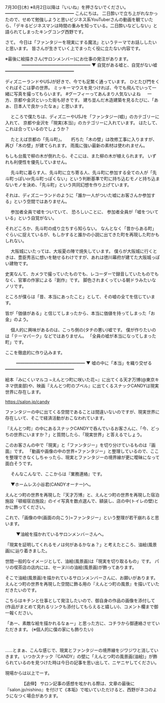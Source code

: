 7月30日(木) ※8月2日以降は『いいね』を押さないでください。
━━━━━━━━━━━━━━━━
こんにちは。
二日酔いで立ち上がれなかったので、せめて勉強しようと思いビジネス系YouTuberさんの動画を観ていたら、「デキるビジネスマンは時間の重みを知っている。二日酔いなどしない」と語られてしまったキングコング西野です。

さて。
今日は「ファンタジーを現実にする魔法」というテーマでお話ししたいと思います。
皆さんが生きていく上でまったく役に立たない内容です。

※最後に絵描きさん(サロンメンバー)にお仕事の発注があります。
　
　
　
━━━━━━━━━━━━━━━━
▼ 自覚がある嘘と、自覚がない嘘
━━━━━━━━━━━━━━━━

ディズニーランドやUSJが好きで、今でも足繁く通っています。
ひとたび門をくぐればそこは夢の世界。
ミッキーマウスを見つければ、今でも飛んでいって一緒に写真を撮ってもらいます。
#グーフィーってあんまり人気ないよね
　
一方、京都や金沢といった街も好きです。
建ち並んだ木造建築を見るたびに、「あぁ、日本人で良かったなぁ」と思います。

　
ところで僕たちは、ディズニーやUSJを「ファンタジー(嘘)」のカテゴリーに入れて、
京都や金沢を「現実(本当)」のカテゴリーに入れています。
はたして、これは合っているのでしょうか？

　
たとえば京都の「先斗町」。
　
朽ちた「木の壁」は改修工事に入りますが、再び「木の壁」が建てられます。
雨風に強い最新の素材は使われません。

もしも台風で柳の木が倒れたら、そこには、また柳の木が植えられます。
いずれも利便性を優先していません。

　
先斗町に暮らす人、先斗町に立ち寄る人、先斗町に参加する全ての人が「先斗町っぽいor先斗町っぽくない」という判断基準で町に持ち込むモノと持ち込まないモノを決め、「先斗町」という共同幻想を作り上げています。

それは、ディズニーランドのように「誰か一人がついた嘘にお客さんか参加する」という空間ではありません。

　
参加者全員で嘘をついていて、
恐ろしいことに、
参加者全員が「嘘をついている」という自覚がない。
　

それどころか、先斗町の成り立ちすら知らない。
なんとなく「昔からある町」ぐらいに捉えているが、もしかすると誰かの小説に出てきた町を再現した町かもしれない。

　
大阪城にいたっては、大坂夏の陣で焼失しています。
僕らが大阪城に行くときは、豊臣秀吉に想いを馳せるわけですが、あれは徳川幕府が建てた大阪城っぽい建物です。

史実なんて、カメラで撮っていたものでも、レコーダーで録音していたものでもなく、官軍の作家による『創作』です。
脚色されまくっている朝ドラみたいなノリです。

ところが僕らは「昔、本当にあったこと」として、その嘘の全てを信じています。

皆が「価値がある」と信じてしまったから、本当に価値を持ってしまった「お金」のよう。

　
個人的に興味があるのは、こっち側の(タチの悪い)嘘です。
僕が作りたいのは「テーマパーク」などではありません。
「全員の嘘が本当になってしまった町」です。

ここを徹底的に作り込みます。

　
　
━━━━━━━━━━━━━━━━
▼  嘘の中に「本当」を織り交ぜる
━━━━━━━━━━━━━━━━

絵本『みにくいマルコ ~えんとつ町に咲いた花~』に出てくる天才万博(@東京キネマ倶楽部)や、映画『えんとつ町のプペル』に出てくるスナックCANDYは現実世界に存在します。

https://salon.jp/candy

ファンタジーの中に出てくる空間であることは間違いないのですが、現実世界に存在しいて、そこで経済活動がおこなわれています。

『えんとつ町』の中にあるスナックCANDYで呑んでいるお客さんに、「今、どっちの世界にいますか？」と質問したら、「現実世界」と答えるでしょう。

このお客さんの中で「現実」と「ファンタジー」を切り分けているものは『画面』です。
「動画や画像の中の世界=ファンタジー」と整理しているので、ここを整理できなくしちゃったら、現実とファンタジーの境界線が更に曖昧になって面白そうです。

　
そんなこんなで、ここからは『業務連絡』です。

　
▼ホームレス小谷君(CANDYオーナー)へ。

えんとつ町の世界を再現した『天才万博』と、えんとつ町の世界を再現した宿泊施設『頓堀宿泊施設』のイイ写真を数点選んで、額装し、店の中(トイレの壁)とかに飾ってください。

これで、「画像の中(画面の向こう)=ファンタジー」という整理が若干崩れると思います。

　
　
▼油絵を描かれているサロンメンバーさんへ。

「現実を証明してくれるモノは何があるかなぁ？」と考えたところ、油絵(風景画)に辿り着きました。

世間一般的なイメージとして、油絵(風景画)は「現実を切り取るもの」です。
パリの喫茶店の店内には、セーヌ川の油絵(風景画)が飾ってあります。

そこで油絵(風景画)を描かれているサロンメンバーさんに、お願いがあります。
えんとつ町の世界を再現した空間に飾る用の『えんとつ町の風景』を描いていただきたいのです。

こちらはキチンと仕事として発注したいので、御自身の作品の画像を添付して(作品がまとめて見れるリンクも添付してもらえると嬉しい)、コメント欄まで御一報ください。

「あー、素敵な絵を描かれるなぁー」と思った方に、コチラから御連絡させていただきます。
(※個人的に僕の家にも飾りたい)

　

……とまぁ、こんな感じで、現実とファンタジーの境界線をジワジワと消していきます。
いつかスナック『CANDY』の壁に「えんとつ町の風景画(油絵)」が飾られているのを見つけた時は今日の記事を思い出して、ニヤニヤしてください。

現場からは以上でーす。

　
　
　
【追伸】
サロン記事の感想を呟かれる際は、文章の最後に『salon.jp/nishino』を付けて《本垢》で呟いていただけると、西野がネコのようになつく場合があります。
